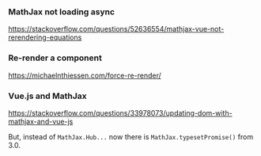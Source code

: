 ### MathJax not loading async
https://stackoverflow.com/questions/52636554/mathjax-vue-not-rerendering-equations

### Re-render a component
https://michaelnthiessen.com/force-re-render/

### Vue.js and MathJax
https://stackoverflow.com/questions/33978073/updating-dom-with-mathjax-and-vue-js

But, instead of `MathJax.Hub...` now there is `MathJax.typesetPromise()` from 3.0.